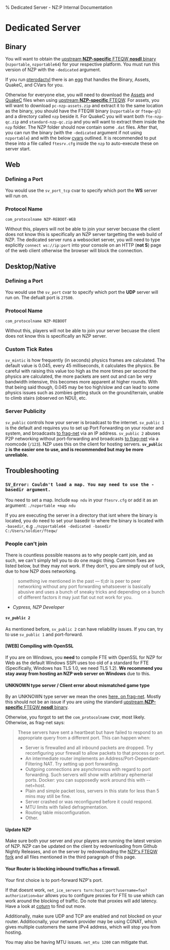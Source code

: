 % Dedicated Server - NZ:P Internal Documentation
# Dedicated Server
## Binary
You will want to obtain the [upstream **NZP-specific** FTEQW **nosdl** binary](https://github.com/nzp-team/fteqw/releases/tag/bleeding-edge) (`nzportable`, `nzportable64`) for your respective platform. You must run this version of NZP with the `-dedicated` argument.

If you run [pterodactyl](https://pterodactyl.io/) there is an [egg](https://github.com/pelican-eggs/games-standalone/tree/main/nazi_zombies_portable) that handles the Binary, Assets, QuakeC, and CVars for you.

Otherwise for everyone else, you will need to download the [Assets](https://github.com/nzp-team/assets/releases) and [QuakeC](https://github.com/nzp-team/quakec/releases) files when using [upstream **NZP-specific** FTEQW](https://github.com/nzp-team/fteqw/releases/tag/bleeding-edge). For assets, you will want to download `pc-nzp-assets.zip` and extract it to the same location as the binary, you should have the FTEQW binary (`nzportable` or `fteqw-gl`) and a directory called `nzp` beside it. For QuakeC you will want both `fte-nzp-qc.zip` and `standard-nzp-qc.zip` and you will want to extract them inside the `nzp` folder. The NZP folder should now contain some `.dat` files. After that, you can run the binary (with the `-dedicated` argument if not using `nzportable`) and with the below [cvars](https://fte.triptohell.info/wiki/index.php/Console_Variables) outlined. It is recommended to put these into a file called `ftesrv.cfg` inside the `nzp` to auto-execute these on server start.


## Web
### Defining a Port
You would use the `sv_port_tcp` cvar to specify which port the **WS** server will run on.

### Protocol Name
`com_protocolname NZP-REBOOT-WEB`

Without this, players will not be able to join your server becuase the client does not know this is specifically an NZP server targetting the web build of NZP.
The dedicated server runs a websocket server, you will need to type explicitly `connect ws://ip:port` into your console on an HTTP (**not S**) page of the web client otherwise the browser will block the connection.


## Desktop/Native
### Defining a Port
You would use the `sv_port` cvar to specify which port the **UDP** server will run on. The defualt port is `27500`.

### Protocol Name
`com_protocolname NZP-REBOOT`

Without this, players will not be able to join your server becuase the client does not know this is specifically an NZP server.

### Custom Tick Rates
`sv_mintic` is how frequently (in seconds) physics frames are calculated. The default value is 0.045, every 45 milliseconds, it calculates the physics. Be careful with raising this value too high as the more times per second the physics are calculated, the more packets are sent out and can be very bandwidth intensive, this becomes more apparent at higher rounds. With that being said though, 0.045 may be too high/slow and can lead to some physics issues such as zombies getting stuck on the ground/terrain, unable to climb stairs (observed on NDU), etc.

### Server Publicity
`sv_public` controls how your server is broadcast to the internet. `sv_public 1` is the default and requires you to set up Port Forwarding on your router and system, and broadcasts [to frag-net](https://master.frag-net.com:27950/) via an IP address. `sv_public 2` abuses P2P networking without port-forwarding and broadcasts [to frag-net](https://master.frag-net.com:27950/) via a roomcode (`/123`). NZP uses this on the client for hosting servers. **`sv_public 2` is the easier one to use, and is recommended but may be more unreliable.**

## Troubleshooting

### `SV_Error: Couldn't load a map. You may need to use the -basedir argument.`
You need to set a map. Include `map ndu` in your `ftesrv.cfg` or add it as an argument: `./nzportable +map ndu`

If you are executing the server in a directory that isnt where the binary is located, you do need to set your basedir to where the binary is located with `-basedir`, e.g `./nzportable64 -dedicated -basedir C:/Users/soldier/fteqw/`

### People can't join
There is countless possible reasons as to why people cant join, and as such, we can't simply tell you to do one magic thing. Common fixes are listed below, but they may not work. If they don't, you are simply out of luck, due to how NZP does networking.

> something ive mentioned in the past — tl;dr is peer to peer networking without any port forwarding whatsoever is basically abusive and uses a bunch of sneaky tricks and depending on a bunch of different factors it may just flat out not work for you.
- *Cypress, NZP Developer*

#### `sv_public 2` 
As mentioned before, `sv_public 2` can have reliability issues. If you can, try to use `sv_public 1` and port-forward.

#### [WEB] Compiling with OpenSSL
If you are on Windows, you **need** to compile FTE with OpenSSL for NZP for Web as the default Windows SSPI uses too old of a standard for FTE (Specifically, Windows has TLS 1.0, we need TLS 1.2). **We recommend you stay away from hosting an NZP web server on Windows** due to this.

#### UNKNOWN type server / Client error about mismatched game type
By an UNKNOWN type server we mean the ones [here, on frag-net](https://master.frag-net.com:27950/game/UNKNOWN).
Mostly this should not be an issue if you are using the standard [upstream **NZP-specific** FTEQW **nosdl** binary](https://github.com/nzp-team/fteqw/releases/tag/bleeding-edge).

Otherwise, you forgot to set the `com_protocolname` cvar, most likely. Otherwise, as frag-net says:
> These servers have sent a heartbeat but have failed to respond to an appropriate query from a different port. This can happen when:
> -   Server is firewalled and all inbound packets are dropped. Try reconfiguring your firewall to allow packets to that process or port.
> -   An intermediate router implements an Address/Port-Dependant-Filtering NAT. Try setting up port forwarding.
> -   Outgoing connections are asynchronous with regard to port forwarding. Such servers will show with arbitrary ephemerial ports. Docker: you can supposedly work around this with --net=host.
> -   Plain and simple packet loss, servers in this state for less than 5 mins may still be fine.
> -   Server crashed or was reconfigured before it could respond.
> -   MTU limits with failed defragmentation.
> -   Routing table misconfiguration.
> -   Other.

#### Update NZP
Make sure both your server and your players are running the latest version of NZP. NZP can be updated on the client by redownloading from Github Nightly Releases, and on the server by redownloading the [NZP's FTEQW fork](https://github.com/nzp-team/fteqw/releases/tag/bleeding-edge) and all files mentioned in the third paragraph of this page.

#### Your Router is blocking inbound traffic/has a firewall.
Your first choice is to port-forward NZP's port. 

If that doesnt work, `net_ice_servers turn:host:port?username=foo?authorization=bar` allows you to configure proxies for FTE to use which can work around the blocking of traffic. Do note that proxies will add latency. Have a look at [coturn](https://github.com/coturn/coturn) to find out more.

Additionally, make sure UDP and TCP are enabled and not blocked on your router. Additiocnally, your network provider may be using CGNAT, which gives multiple customers the same IPv4 address, which will stop you from hosting.

You may also be having MTU issues. `net_mtu 1200` can mitigate that.
